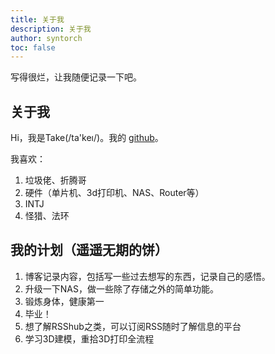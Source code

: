 ```yaml
---
title: 关于我
description: 关于我
author: syntorch
toc: false
---
```


写得很烂，让我随便记录一下吧。

## 关于我
Hi，我是Take(/ta'keı/)。我的 [github](https://github.com/syntorch)。

我喜欢：
1. 垃圾佬、折腾哥
2. 硬件（单片机、3d打印机、NAS、Router等）
3. INTJ
4. 怪猎、法环


## 我的计划（遥遥无期的饼）

1. 博客记录内容，包括写一些过去想写的东西，记录自己的感悟。
2. 升级一下NAS，做一些除了存储之外的简单功能。
3. 锻炼身体，健康第一
4. 毕业！
5. 想了解RSShub之类，可以订阅RSS随时了解信息的平台
6. 学习3D建模，重拾3D打印全流程


